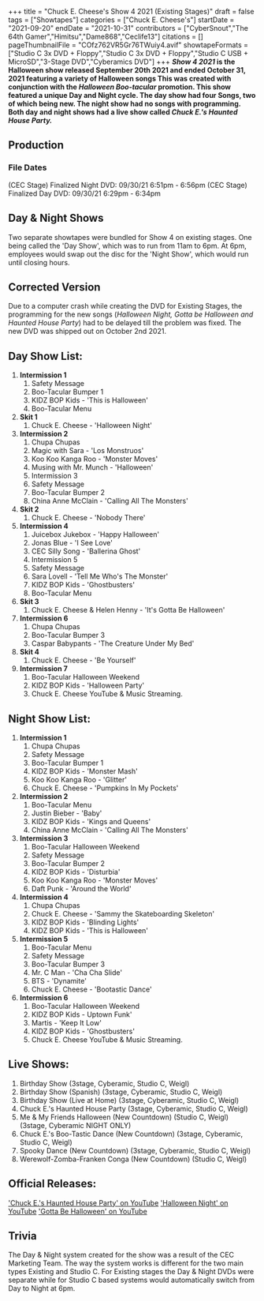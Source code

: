 +++
title = "Chuck E. Cheese's Show 4 2021 (Existing Stages)"
draft = false
tags = ["Showtapes"]
categories = ["Chuck E. Cheese's"]
startDate = "2021-09-20"
endDate = "2021-10-31"
contributors = ["CyberSnout","The 64th Gamer","Himitsu","Dame868","Ceclife13"]
citations = []
pageThumbnailFile = "COfz762VR5Gr76TWuiy4.avif"
showtapeFormats = ["Studio C 3x DVD + Floppy","Studio C 3x DVD + Floppy","Studio C USB + MicroSD","3-Stage DVD","Cyberamics DVD"]
+++
***Show 4 2021* is the Halloween show released September 20th 2021 and ended October 31, 2021 featuring a variety of Halloween songs
This was created with conjunction with the *Halloween Boo-tacular* promotion. This show featured a unique Day and Night cycle. The day show had four Songs, two of which being new. The night show had no songs with programming. Both day and night shows had a live show called *Chuck E.'s Haunted House Party.***

## Production

### File Dates

(CEC Stage) Finalized Night DVD: 09/30/21 6:51pm - 6:56pm
(CEC Stage) Finalized Day DVD: 09/30/21 6:29pm - 6:34pm

## Day & Night Shows

Two separate showtapes were bundled for Show 4 on existing stages. One being called the 'Day Show', which was to run from 11am to 6pm. At 6pm, employees would swap out the disc for the 'Night Show', which would run until closing hours.

## Corrected Version

Due to a computer crash while creating the DVD for Existing Stages, the programming for the new songs (*Halloween Night, Gotta be Halloween and Haunted House Party*) had to be delayed till the problem was fixed. The new DVD was shipped out on October 2nd 2021.

## Day Show List:

1.  **Intermission 1**
    1.  Safety Message
    2.  Boo-Tacular Bumper 1
    3.  KIDZ BOP Kids - 'This is Halloween'
    4.  Boo-Tacular Menu
2.  **Skit 1**
    1.  Chuck E. Cheese - 'Halloween Night'
3.  **Intermission 2**
    1.  Chupa Chupas
    2.  Magic with Sara - 'Los Monstruos'
    3.  Koo Koo Kanga Roo - 'Monster Moves'
    4.  Musing with Mr. Munch - 'Halloween'
    5.  Intermission 3
    6.  Safety Message
    7.  Boo-Tacular Bumper 2
    8.  China Anne McClain - 'Calling All The Monsters'
4.  **Skit 2**
    1.  Chuck E. Cheese - 'Nobody There'
5.  **Intermission 4**
    1.  Juicebox Jukebox - 'Happy Halloween'
    2.  Jonas Blue - 'I See Love'
    3.  CEC Silly Song - 'Ballerina Ghost'
    4.  Intermission 5
    5.  Safety Message
    6.  Sara Lovell - 'Tell Me Who's The Monster'
    7.  KIDZ BOP Kids - 'Ghostbusters'
    8.  Boo-Tacular Menu
6.  **Skit 3**
    1.  Chuck E. Cheese & Helen Henny - 'It's Gotta Be Halloween'
7.  **Intermission 6**
    1.  Chupa Chupas
    2.  Boo-Tacular Bumper 3
    3.  Caspar Babypants - 'The Creature Under My Bed'
8.  **Skit 4**
    1.  Chuck E. Cheese - 'Be Yourself'
9.  **Intermission 7**
    1.  Boo-Tacular Halloween Weekend
    2.  KIDZ BOP Kids - 'Halloween Party'
    3.  Chuck E. Cheese YouTube & Music Streaming.

## Night Show List:

1.  **Intermission 1**
    1.  Chupa Chupas
    2.  Safety Message
    3.  Boo-Tacular Bumper 1
    4.  KIDZ BOP Kids - 'Monster Mash'
    5.  Koo Koo Kanga Roo - 'Glitter'
    6.  Chuck E. Cheese - 'Pumpkins In My Pockets'
2.  **Intermission 2**
    1.  Boo-Tacular Menu
    2.  Justin Bieber - 'Baby'
    3.  KIDZ BOP Kids - 'Kings and Queens'
    4.  China Anne McClain - 'Calling All The Monsters'
3.  **Intermission 3**
    1.  Boo-Tacular Halloween Weekend
    2.  Safety Message
    3.  Boo-Tacular Bumper 2
    4.  KIDZ BOP Kids - 'Disturbia'
    5.  Koo Koo Kanga Roo - 'Monster Moves'
    6.  Daft Punk - 'Around the World'
4.  **Intermission 4**
    1.  Chupa Chupas
    2.  Chuck E. Cheese - 'Sammy the Skateboarding Skeleton'
    3.  KIDZ BOP Kids - 'Blinding Lights'
    4.  KIDZ BOP Kids - 'This is Halloween'
5.  **Intermission 5**
    1.  Boo-Tacular Menu
    2.  Safety Message
    3.  Boo-Tacular Bumper 3
    4.  Mr. C Man - 'Cha Cha Slide'
    5.  BTS - 'Dynamite'
    6.  Chuck E. Cheese - 'Bootastic Dance'
6.  **Intermission 6**
    1.  Boo-Tacular Halloween Weekend
    2.  KIDZ BOP Kids - Uptown Funk'
    3.  Martis - 'Keep It Low'
    4.  KIDZ BOP Kids - 'Ghostbusters'
    5.  Chuck E. Cheese YouTube & Music Streaming.

## Live Shows:

1.  Birthday Show (3stage, Cyberamic, Studio C, Weigl)
2.  Birthday Show (Spanish) (3stage, Cyberamic, Studio C, Weigl)
3.  Birthday Show (Live at Home) (3stage, Cyberamic, Studio C, Weigl)
4.  Chuck E.'s Haunted House Party (3stage, Cyberamic, Studio C, Weigl)
5.  Me & My Friends Halloween (New Countdown) (Studio C, Weigl) (3stage, Cyberamic NIGHT ONLY)
6.  Chuck E.'s Boo-Tastic Dance (New Countdown) (3stage, Cyberamic, Studio C, Weigl)
7.  Spooky Dance (New Countdown) (3stage, Cyberamic, Studio C, Weigl)
8.  Werewolf-Zomba-Franken Conga (New Countdown) (Studio C, Weigl)

## Official Releases:

['Chuck E.'s Haunted House Party' on YouTube](https://www.youtube.com/watch?v=SCiNT8g1NII)
['Halloween Night' on YouTube](https://www.youtube.com/watch?v=N63mejSlHpg)
['Gotta Be Halloween' on YouTube](https://www.youtube.com/watch?v=Z_NYT04alAk)

## Trivia

The Day & Night system created for the show was a result of the CEC Marketing Team. The way the system works is different for the two main types Existing and Studio C. For Existing stages the Day & Night DVDs were separate while for Studio C based systems would automatically switch from Day to Night at 6pm.
